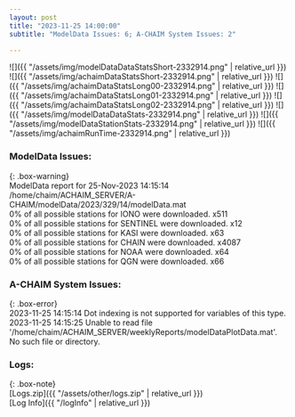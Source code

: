 ```yaml
---
layout: post
title: "2023-11-25 14:00:00"
subtitle: "ModelData Issues: 6; A-CHAIM System Issues: 2"

---
```


![]({{ "/assets/img/modelDataDataStatsShort-2332914.png" | relative_url }})
![]({{ "/assets/img/achaimDataStatsShort-2332914.png" | relative_url }})
![]({{ "/assets/img/achaimDataStatsLong00-2332914.png" | relative_url }})
![]({{ "/assets/img/achaimDataStatsLong01-2332914.png" | relative_url }})
![]({{ "/assets/img/achaimDataStatsLong02-2332914.png" | relative_url }})
![]({{ "/assets/img/modelDataDataStats-2332914.png" | relative_url }})
![]({{ "/assets/img/modelDataStationStats-2332914.png" | relative_url }})
![]({{ "/assets/img/achaimRunTime-2332914.png" | relative_url }})


### ModelData Issues:  
  
{: .box-warning}  
 ModelData report for 25-Nov-2023 14:15:14   
 /home/chaim/ACHAIM_SERVER/A-CHAIM/modelData/2023/329/14/modelData.mat   
 0% of all possible stations for IONO were downloaded. x511   
 0% of all possible stations for SENTINEL were downloaded. x12   
 0% of all possible stations for KASI were downloaded. x63   
 0% of all possible stations for CHAIN were downloaded. x4087   
 0% of all possible stations for NOAA were downloaded. x64   
 0% of all possible stations for QGN were downloaded. x66   
  
### A-CHAIM System Issues:  
  
{: .box-error}  
2023-11-25 14:15:14 Dot indexing is not supported for variables of this type.  
2023-11-25 14:15:25 Unable to read file '/home/chaim/ACHAIM_SERVER/weeklyReports/modelDataPlotData.mat'. No such file or directory.  

### Logs:  
  
{: .box-note}  
[Logs.zip]({{ "/assets/other/logs.zip" | relative_url }})  
[Log Info]({{ "/logInfo" | relative_url }})  
